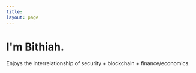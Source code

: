 ```yaml
---
title:
layout: page
---
```


<h1>I'm Bithiah.</h1>

Enjoys the interrelationship of security + blockchain + finance/economics.
